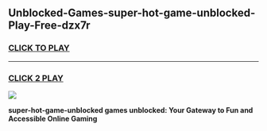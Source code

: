 
## Unblocked-Games-super-hot-game-unblocked-Play-Free-dzx7r
<h3>
<a href="https://premium76.site?title=super-hot-game-unblocked&ref=18A">CLICK TO PLAY</a></h3>
<hr>

<h3>
<a href="https://premium76.site?title=super-hot-game-unblocked&ref=18A">CLICK 2 PLAY</a>
  
</h3>

<a href="https://premium76.site?title=super-hot-game-unblocked&ref=18A"><img src="https://clearcache.store/games.png"></a>


**super-hot-game-unblocked games unblocked: Your Gateway to Fun and Accessible Online Gaming**
